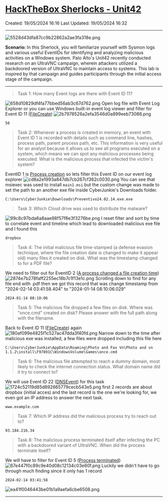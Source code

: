 # [HackTheBox Sherlocks - Unit42](https://app.hackthebox.com/sherlocks/Unit42)
Created: 19/05/2024 16:16
Last Updated: 19/05/2024 16:32
* * *
![5528d43dfa87cc9b22862a2ae3fa318e.png](/_resources/5528d43dfa87cc9b22862a2ae3fa318e.png)

**Scenario:**
In this Sherlock, you will familiarize yourself with Sysmon logs and various useful EventIDs for identifying and analyzing malicious activities on a Windows system. Palo Alto's Unit42 recently conducted research on an UltraVNC campaign, wherein attackers utilized a backdoored version of UltraVNC to maintain access to systems. This lab is inspired by that campaign and guides participants through the initial access stage of the campaign.

* * *
>Task 1: How many Event logs are there with Event ID 11?

![658d10829df4fa77bbed56ab3c67d762.png](/_resources/658d10829df4fa77bbed56ab3c67d762.png)
Open log file with Event Log Explorer or you can use Windows built-in event log viewer and filter for Event ID 11 ([FileCreate](https://www.ultimatewindowssecurity.com/securitylog/encyclopedia/event.aspx?eventid=90011))
![2b7978526a2efa3546d0a899eeb73086.png](/_resources/2b7978526a2efa3546d0a899eeb73086.png)
```
56
```

>Task 2: Whenever a process is created in memory, an event with Event ID 1 is recorded with details such as command line, hashes, process path, parent process path, etc. This information is very useful for an analyst because it allows us to see all programs executed on a system, which means we can spot any malicious processes being executed. What is the malicious process that infected the victim's system?

EventID 1 is [Process creation](https://www.ultimatewindowssecurity.com/securitylog/encyclopedia/event.aspx?eventid=90001) so lets filter this Event ID on our event log explorer
![cd8a2e1993a847db7cb267cf362c0030.png](/_resources/cd8a2e1993a847db7cb267cf362c0030.png)
You can see that msiexec was used to install `main1.msi` but the custom change was made to set the path to an another exe file inside CyberJunkie's Downloads folder.
```
C:\Users\CyberJunkie\Downloads\Preventivo24.02.14.exe.exe
```

>Task 3: Which Cloud drive was used to distribute the malware?

![99c8c97bda6a8aae88f57f8e3f3276be.png](/_resources/99c8c97bda6a8aae88f57f8e3f3276be.png)
I reset filter and sort by time to correlate event and timeline which lead to downloaded malicious exe file and I found this
```
dropbox
```

>Task 4: The initial malicious file time-stamped (a defense evasion technique, where the file creation date is changed to make it appear old) many files it created on disk. What was the timestamp changed to for a PDF file?

We need to filter out for EventID 2 ([A process changed a file creation time](https://www.ultimatewindowssecurity.com/securitylog/encyclopedia/event.aspx?eventid=90002)) 
![2874e7b278faff2255ec18b7c1f13e1c.png](/_resources/2874e7b278faff2255ec18b7c1f13e1c.png)
Scrolling down to find for any file end with .pdf then we got this record that was change timestamp from "2024-02-14 03:41:58.404" to "2024-01-14 08:10:06.029"
```
2024-01-14 08:10:06
```

>Task 5: The malicious file dropped a few files on disk. Where was "once.cmd" created on disk? Please answer with the full path along with the filename.

Back to Event ID 11 ([FileCreate](https://www.ultimatewindowssecurity.com/securitylog/encyclopedia/event.aspx?eventid=90011)) again
![180af099e4825f1c527ac47dda3f40fd.png](/_resources/180af099e4825f1c527ac47dda3f40fd.png)
Narrow down to the time after malicious exe was installed, a few files were dropped including this file here
```
C:\Users\CyberJunkie\AppData\Roaming\Photo and Fax Vn\Photo and vn 1.1.2\install\F97891C\WindowsVolume\Games\once.cmd
```

>Task 6: The malicious file attempted to reach a dummy domain, most likely to check the internet connection status. What domain name did it try to connect to?

We will use Event ID 22 ([DNSEvent](https://www.ultimatewindowssecurity.com/securitylog/encyclopedia/event.aspx?eventid=90022)) for this task
![1724c52119d85d892665779cecb543e5.png](/_resources/1724c52119d85d892665779cecb543e5.png)
first 2 records are about dropbox (initial acces) and the last record is the one we're looking for, we even got an IP address to answer the next task.
```
www.example.com
```

>Task 7: Which IP address did the malicious process try to reach out to?
```
93.184.216.34
```

>Task 8: The malicious process terminated itself after infecting the PC with a backdoored variant of UltraVNC. When did the process terminate itself?

We will have to filter for Event ID 5 ([Process terminated](https://www.ultimatewindowssecurity.com/securitylog/encyclopedia/event.aspx?eventid=90005))
![67e447f0c89c9e40d08c12134c03e60f.png](/_resources/67e447f0c89c9e40d08c12134c03e60f.png)
Luckily we didn't have to go through much finding since it only has 1 record
```
2024-02-14 03:41:58
```

![ea41f0046443be01b1a9aefa6cbe6508.png](/_resources/ea41f0046443be01b1a9aefa6cbe6508.png)
* * *

